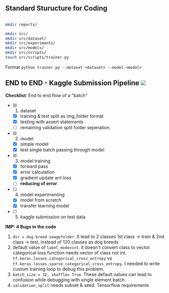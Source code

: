 
## Standard Sturucture for Coding
```bash

mkdir reports/

mkdir src/
mkdir src/dataset/
mkdir src/experiments/
mkdir src/models/
mkdir src/scripts/
touch src/scripts/trainer.py

```
Format `python trainer.py --dataset <dataset> --model <model>`

## END to END - Kaggle Submission Pipeline ![](https://geps.dev/progress/60)
**Checklist**: End to end flow of a "batch"
  - [x] 1. dataset
    - [x] training & test split as img_folder format
    - [x] testing with assert statements
    - [ ] remaining validation split folder seperation.
  - [x] 2. model
    - [x] simple model
    - [x] test single batch passing through model
  - [x] 3. model training
    - [x] forward pass
    - [x] error calculation
    - [x] gradient update wrt loss
    - [ ] **reducing of error**
  - [ ] 4. model experimenting
    - [x] model from scratch
    - [x] transfer learning model
  - [ ] 5. kaggle submission on test data

**IMP: 4 Bugs in the code**
1. `dir = dog-breed-imagefolder`. It lead to 2 classes 1st class -> train & 2nd class -> test, instead of 120 classes as dog breeds
2. default value of `label_mode=int`. it doesn't convert class to vector. categorical loss function needs vector of class not int. `tf.keras.losses.categorical_cross_entropy` vs `tf.keras.losses.sparse_categorical_cross_entropy`. I needed to write custom training loop to debug this problem.
3. `batch_size = 32, shuffle= True`. These default values can lead to confusion while debugging with single element batch.
4. `validation_split` needs subset & seed. Tensorflow requirements

